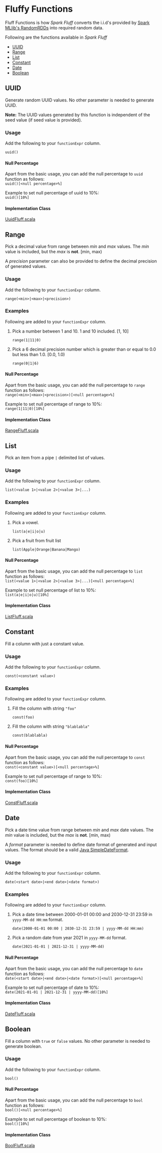# Fluffy Functions

Fluff Functions is how _Spark Fluff_ converts the i.i.d's provided by [Spark MLlib's RandomRDDs](https://spark.apache.org/docs/3.0.0-preview/api/scala/org/apache/spark/mllib/random/RandomRDDs$.html) into required random data.

Following are the functions available in _Spark Fluff_

- [UUID](#UUID)
- [Range](#Range)
- [List](#List)
- [Constant](#Constant)
- [Date](#Date)
- [Boolean](#Boolean)

## UUID

Generate random UUID values. No other parameter is needed to generate UUID.

__Note:__ The UUID values generated by this function is independent of the seed value (if seed value is provided).

### Usage

Add the following to your `functionExpr` column.

``` text
uuid()
```

#### Null Percentage

Apart from the basic usage, you can add the null percentage to `uuid` function as follows:  
`uuid()[<null percentage>%]`

Example to set null percentage of uuid to 10%:  
`uuid()[10%]`

#### Implementation Class

[UuidFluff.scala](../src/main/scala/com/github/solomonronald/spark/fluff/types/UuidFluff.scala)

## Range

Pick a decimal value from range between _min_ and _max_ values. The _min_ value is included, but the _max_ is __not__. [min, max)

A _precision_ parameter can also be provided to define the decimal precision of generated values.

### Usage

Add the following to your `functionExpr` column.

``` text
range(<min>|<max>|<precision>)
```

### Examples

Following are added to your `functionExpr` column.

1. Pick a number between 1 and 10. 1 and 10 included. [1, 10]

    ``` text
    range(1|11|0)
    ```

1. Pick a 6 decimal precision number which is greater than or equal to 0.0 but less than 1.0. [0.0, 1.0)

    ``` text
    range(0|1|6)
    ```

#### Null Percentage

Apart from the basic usage, you can add the null percentage to `range` function as follows:  
`range(<min>|<max>|<precision>)[<null percentage>%]`

Example to set null percentage of range to 10%:  
`range(1|11|0)[10%]`

#### Implementation Class

[RangeFluff.scala](../src/main/scala/com/github/solomonronald/spark/fluff/types/RangeFluff.scala)

## List

Pick an item from a pipe `|` delimited list of values. 

### Usage

Add the following to your `functionExpr` column.

``` text
list(<value 1>|<value 2>|<value 3>|...)
```

### Examples

Following are added to your `functionExpr` column.

1. Pick a vowel.

    ``` text
    list(a|e|i|o|u)
    ```

1. Pick a fruit from fruit list

    ``` text
    list(Apple|Orange|Banana|Mango)
    ```

#### Null Percentage

Apart from the basic usage, you can add the null percentage to `list` function as follows:  
`list(<value 1>|<value 2>|<value 3>|...)[<null percentage>%]`

Example to set null percentage of list to 10%:  
`list(a|e|i|o|u)[10%]`

#### Implementation Class

[ListFluff.scala](../src/main/scala/com/github/solomonronald/spark/fluff/types/ListFluff.scala)

## Constant

Fill a column with just a constant value.

### Usage

Add the following to your `functionExpr` column.

``` text
const(<constant value>)
```

### Examples

Following are added to your `functionExpr` column.

1. Fill the column with string `"foo"`

    ``` text
    const(foo)
    ```

1. Fill the column with string `"blablabla"`

    ``` text
    const(blablabla)
    ```

#### Null Percentage

Apart from the basic usage, you can add the null percentage to `const` function as follows:  
`const(<constant value>)[<null percentage>%]`

Example to set null percentage of range to 10%:  
`const(foo)[10%]`

#### Implementation Class

[ConstFluff.scala](../src/main/scala/com/github/solomonronald/spark/fluff/types/ConstFluff.scala)

## Date

Pick a date time value from range between _min_ and _max_ date values. The _min_ value is included, but the _max_ is __not__. [min, max)

A _format_ parameter is needed to define date format of generated and input values. The format should be a valid [Java SimpleDateFormat](https://docs.oracle.com/javase/7/docs/api/java/text/SimpleDateFormat.html). 

### Usage

Add the following to your `functionExpr` column.

``` text
date(<start date>|<end date>|<date format>)
```

### Examples

Following are added to your `functionExpr` column.

1. Pick a date time between 2000-01-01 00:00 and 2030-12-31 23:59 in `yyyy-MM-dd HH:mm` format. 

    ``` text
    date(2000-01-01 00:00 | 2030-12-31 23:59 | yyyy-MM-dd HH:mm)
    ```

1. Pick a random date from year 2021 in `yyyy-MM-dd` format.

    ``` text
    date(2021-01-01 | 2021-12-31 | yyyy-MM-dd)
    ```

#### Null Percentage

Apart from the basic usage, you can add the null percentage to `date` function as follows:  
`date(<start date>|<end date>|<date format>)[<null percentage>%]`

Example to set null percentage of date to 10%:  
`date(2021-01-01 | 2021-12-31 | yyyy-MM-dd)[10%]`

#### Implementation Class

[DateFluff.scala](../src/main/scala/com/github/solomonronald/spark/fluff/types/DateFluff.scala)

## Boolean

Fill a column with `true` or `false` values. No other parameter is needed to generate boolean.

### Usage

Add the following to your `functionExpr` column.

``` text
bool()
```

#### Null Percentage

Apart from the basic usage, you can add the null percentage to `bool` function as follows:  
`bool()[<null percentage>%]`

Example to set null percentage of boolean to 10%:  
`bool()[10%]`

#### Implementation Class

[BoolFluff.scala](../src/main/scala/com/github/solomonronald/spark/fluff/types/BooleanFluff.scala)
